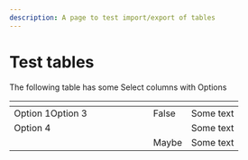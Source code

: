 ```yaml
---
description: A page to test import/export of tables
---
```


# Test tables

The following table has some Select columns with Options

<table><thead><tr><th width="231" data-type="select" data-multiple data-options="[{&#x22;value&#x22;:&#x22;86f1ac6d44644ffa91a15cf1a1bfb16f&#x22;,&#x22;label&#x22;:&#x22;Option 1&#x22;,&#x22;color&#x22;:&#x22;blue&#x22;},{&#x22;value&#x22;:&#x22;ae6dcd9cad304ef5ab70c1c19ba39091&#x22;,&#x22;label&#x22;:&#x22;Option 2&#x22;,&#x22;color&#x22;:&#x22;blue&#x22;},{&#x22;value&#x22;:&#x22;6841233170d24238a599910c5438631f&#x22;,&#x22;label&#x22;:&#x22;Option 3&#x22;,&#x22;color&#x22;:&#x22;blue&#x22;},{&#x22;value&#x22;:&#x22;a952ebcc98ec44a89a4e5ae95544f86c&#x22;,&#x22;label&#x22;:&#x22;Option 4&#x22;,&#x22;color&#x22;:&#x22;blue&#x22;},{&#x22;value&#x22;:&#x22;790cee63b0b8448dbb6366ba03a6a113&#x22;,&#x22;label&#x22;:&#x22;Option 5&#x22;,&#x22;color&#x22;:&#x22;blue&#x22;}]"></th><th data-type="select" data-options="[{&#x22;value&#x22;:&#x22;ca16a21a8d104f86babf15b62f94b368&#x22;,&#x22;label&#x22;:&#x22;True&#x22;,&#x22;color&#x22;:&#x22;blue&#x22;},{&#x22;value&#x22;:&#x22;48342f1da03f48b3b455985d2a351089&#x22;,&#x22;label&#x22;:&#x22;False&#x22;,&#x22;color&#x22;:&#x22;blue&#x22;},{&#x22;value&#x22;:&#x22;ed083ae00330497f890301442df59f42&#x22;,&#x22;label&#x22;:&#x22;Maybe&#x22;,&#x22;color&#x22;:&#x22;blue&#x22;}]"></th><th></th></tr></thead><tbody><tr><td><span data-option="86f1ac6d44644ffa91a15cf1a1bfb16f">Option 1</span><span data-option="6841233170d24238a599910c5438631f">Option 3</span></td><td><span data-option="48342f1da03f48b3b455985d2a351089">False</span></td><td>Some text</td></tr><tr><td><span data-option="a952ebcc98ec44a89a4e5ae95544f86c">Option 4</span></td><td></td><td>Some text</td></tr><tr><td></td><td><span data-option="ed083ae00330497f890301442df59f42">Maybe</span></td><td>Some text</td></tr></tbody></table>
